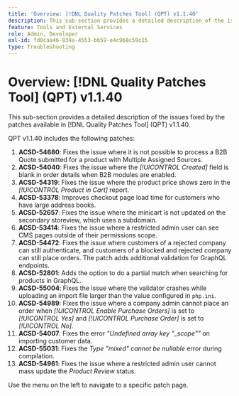 ```yaml
---
title: 'Overview: [!DNL Quality Patches Tool] (QPT) v1.1.40'
description: This sub-section provides a detailed description of the issues fixed by the patches available in [!DNL Quality Patches Tool] (QPT) v1.1.40.
feature: Tools and External Services
role: Admin, Developer
exl-id: fd0caa46-834a-4553-bb59-e4c968c59c15
type: Troubleshooting
---
```

# Overview: [!DNL Quality Patches Tool] (QPT) v1.1.40

This sub-section provides a detailed description of the issues fixed by the patches available in [!DNL Quality Patches Tool] (QPT) v1.1.40.

QPT v1.1.40 includes the following patches:

1. **ACSD-54680**: Fixes the issue where it is not possible to process a B2B Quote submitted for a product with Multiple Assigned Sources.
1. **ACSD-54040**: Fixes the issue where the *[!UICONTROL Created]* field is blank in order details when B2B modules are enabled.
1. **ACSD-54319**: Fixes the issue where the product price shows zero in the *[!UICONTROL Product in Cart]* report.
1. **ACSD-53378**: Improves checkout page load time for customers who have large address books.
1. **ACSD-52657**: Fixes the issue where the minicart is not updated on the secondary storeview, which uses a subdomain.
1. **ACSD-53414**: Fixes the issue where a restricted admin user can see CMS pages outside of their permissions scope.
1. **ACSD-54472**: Fixes the issue where customers of a rejected company can still authenticate, and customers of a blocked and rejected company can still place orders. The patch adds additional validation for GraphQL endpoints.
1. **ACSD-52801**: Adds the option to do a partial match when searching for products in GraphQL.
1. **ACSD-55004**: Fixes the issue where the validator crashes while uploading an import file larger than the value configured in `php.ini`.
1. **ACSD-54989**: Fixes the issue where a company admin cannot place an order when *[!UICONTROL Enable Purchase Orders]* is set to *[!UICONTROL Yes]* and *[!UICONTROL Purchase Order]* is set to *[!UICONTROL No]*.
1. **ACSD-54007**: Fixes the error *"Undefined array key "_scope""* on importing customer data.
1. **ACSD-55031**: Fixes the *Type "mixed" cannot be nullable* error during compilation.
1. **ACSD-54961**: Fixes the issue where a restricted admin user cannot mass update the *Product Review* status.

Use the menu on the left to navigate to a specific patch page.
